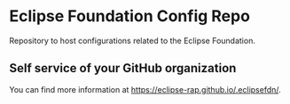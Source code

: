 # Eclipse Foundation Config Repo

Repository to host configurations related to the Eclipse Foundation.

## Self service of your GitHub organization

You can find more information at <https://eclipse-rap.github.io/.eclipsefdn/>.
